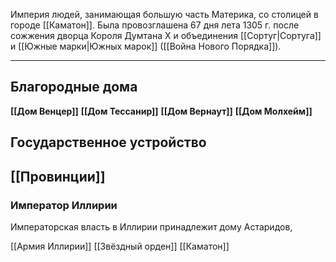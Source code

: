 Империя людей, занимающая большую часть Материка, со столицей в городе [[Каматон]]. Была провозглашена 67 дня лета 1305 г. после сожжения дворца Короля Думтана X и объединения [[Сортуг|Сортуга]] и [[Южные марки|Южных марок]] ([[Война Нового Порядка]]). 

---
## Благородные дома 

**[[Дом Венцер]]** 
**[[Дом Тессанир]]**
**[[Дом Вернаут]]**
**[[Дом Молхейм]]**

## Государственное устройство

## [[Провинции]]

### Император Иллирии

Императорская власть в Иллирии принадлежит дому Астаридов,  

[[Армия Иллирии]]
[[Звёздный орден]]
[[Каматон]]